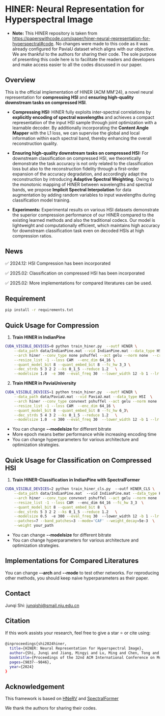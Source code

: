 # HINER: Neural Representation for Hyperspectral Image

* **Note:** This HINER repository is taken from https://paperswithcode.com/paper/hiner-neural-representation-for-hyperspectral#code. No changes were made to this code as it was already configured for PaviaU dataset which aligns with our objective. We are thankful to the authors for sharing their code. The sole purpose of presenting this code here is to facilitate the readers and developers and make access easier to all the codes discussed in our paper.
  
## Overview
This is the official implementation of HINER (ACM MM'24), a novel neural representation for **compressing HSI** and **ensuring high-quality downstream tasks on compressed HSI**.

* **Compressing HSI:** HINER fully exploits inter-spectral correlations by **explicitly encoding of spectral wavelengths** and achieves a compact representation of the input HSI sample through joint optimization with a learnable decoder. By additionally incorporating the **Content Angle Mapper** with the L1 loss, we can supervise the global and local information within each spectral band, thereby enhancing the overall reconstruction quality.

* **Ensuring high-quality downstream tasks on compressed HSI:** For downstream classification on compressed HSI, we theoretically demonstrate the task accuracy is not only related to the classification loss but also to the reconstruction fidelity through a first-order expansion of the accuracy degradation, and accordingly adapt the reconstruction by introducing **Adaptive Spectral Weighting**. Owing to the monotonic mapping of HINER between wavelengths and spectral bands, we propose **Implicit Spectral Interpolation** for data augmentation by adding random variables to input wavelengths during classification model training.

* **Experiments:** Experimental results on various HSI datasets demonstrate the superior compression performance of our HINER compared to the existing learned methods and also the traditional codecs. Our model is lightweight and computationally efficient, which maintains high accuracy for downstream classification task even on decoded HSIs at high compression ratios.


## News
✅ 2024.12: HSI Compression has been incorporated

✅ 2025.02: Classification on compressed HSI has been incorporated

✅ 2025.02: More implementations for compared literatures can be used.



## Requirement
```bash
pip install -r requirements.txt
```

## Quick Usage for Compression
1. **Train HINER in IndianPine**
```bash
CUDA_VISIBLE_DEVICES=0 python train_hiner.py  --outf HINER \
    --data_path data/IndianPine.mat --vid IndianPine.mat --data_type HSI \
    --arch hiner --conv_type none pshuffel --act gelu --norm none  --crop_list 180_180  --ori_shape 146_146_200 \
    --resize_list -1 --loss CAM  --enc_dim 64_16 \
    --quant_model_bit 8 --quant_embed_bit 8 --fc_hw 3_3 \
    --dec_strds 5 3 2 2 --ks 0_1_5 --reduce 1.2   \
    --modelsize 1.0  -e 300 --eval_freq 30  --lower_width 12 -b 1 --lr 0.001
```

2. **Train HINER in PaviaUniversity**
```bash
CUDA_VISIBLE_DEVICES=1 python train_hiner.py  --outf HINER \
    --data_path data/PaviaU.mat --vid PaviaU.mat --data_type HSI  \
    --arch hiner --conv_type convnext pshuffel --act gelu --norm none  --crop_list 720_360  --ori_shape 610_340_103 \
    --resize_list -1 --loss CAM  --enc_dim 64_16 \
    --quant_model_bit 8 --quant_embed_bit 8 --fc_hw 6_3\
    --dec_strds 5 4 3 2 --ks 0_1_5 --reduce 1.2   \
    --modelsize 1.0  -e 300 --eval_freq 30  --lower_width 12 -b 1 --lr 0.001
```

* You can change **--modelsize** for different bitrate
* More epoch means better performance while increasing encoding time
* You can change hyperparameters for various architecture and optimization strategies.


## Quick Usage for Classification on Compressed HSI
1. **Train HINER-Classification in IndianPine with SpectralFormer**
```bash
CUDA_VISIBLE_DEVICES=2 python train_hiner_cls.py  --outf HINER_CLS \
    --data_path data/IndianPine.mat  --vid IndianPine.mat --data_type HSI  \
    --arch hiner --conv_type convnext pshuffel --act gelu --norm none  --crop_list 180_180  \
    --resize_list -1 --loss CAM  --enc_dim 64_16 --fc_hw 3_3  \
    --quant_model_bit 8 --quant_embed_bit 8  \
    --dec_strds 5 3 2 2 --ks 0_1_5 --reduce 1.2   \
    --modelsize 0.5  -e 300 --eval_freq 30  --lower_width 12 -b 1 --lr 0.001   \
    --patches=7 --band_patches=3 --mode='CAF' --weight_decay=5e-3  \
    --weight your_path
```

* You can change **--modelsize** for different bitrate
* You can change hyperparameters for various architecture and optimization strategies.


## Implementations for Compared Literatures
You can change **--arch** and **--mode** to test other networks. For reproducing other methods, you should keep naive hyperparameters as their paper.

## Contact
Junqi Shi: junqishi@smail.nju.edu.cn

## Citation
If this work assists your research, feel free to give a star ⭐ or cite using:
```bash
@inproceedings{shi2024hiner,
  title={HINER: Neural Representation for Hyperspectral Image},
  author={Shi, Junqi and Jiang, Mingyi and Lu, Ming and Chen, Tong and Cao, Xun and Ma, Zhan},
  booktitle={Proceedings of the 32nd ACM International Conference on Multimedia},
  pages={9837--9846},
  year={2024}
}
```

## Acknowledgement
This framework is based on [HNeRV](https://github.com/haochen-rye/HNeRV) and [SpectralFormer](https://github.com/danfenghong/IEEE_TGRS_SpectralFormer)

We thank the authors for sharing their codes.
